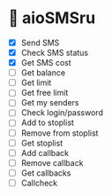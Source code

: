 # 🚧 aioSMSru

- [x] Send SMS
- [x] Check SMS status
- [x] Get SMS cost
- [ ] Get balance
- [ ] Get limit
- [ ] Get free limit
- [ ] Get my senders
- [ ] Check login/password
- [ ] Add to stoplist
- [ ] Remove from stoplist
- [ ] Get stoplist
- [ ] Add callback
- [ ] Remove callback
- [ ] Get callbacks
- [ ] Callcheck